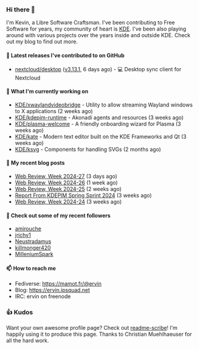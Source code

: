 ### Hi there 👋

I'm Kevin, a Libre Software Craftsman. I've been contributing to Free Software for years,
my community of heart is [KDE](https://kde.org). I've been also playing around with various
projects over the years inside and outside KDE. Check out my blog to find out more.

#### 🔭 Latest releases I've contributed to on GitHub

- [nextcloud/desktop](https://github.com/nextcloud/desktop) ([v3.13.1](https://github.com/nextcloud/desktop/releases/tag/v3.13.1), 6 days ago) - 💻 Desktop sync client for Nextcloud

#### 🌱 What I'm currently working on

- [KDE/xwaylandvideobridge](https://github.com/KDE/xwaylandvideobridge) - Utility to allow streaming Wayland windows to X applications (2 weeks ago)
- [KDE/kdepim-runtime](https://github.com/KDE/kdepim-runtime) - Akonadi agents and resources (3 weeks ago)
- [KDE/plasma-welcome](https://github.com/KDE/plasma-welcome) - A friendly onboarding wizard for Plasma (3 weeks ago)
- [KDE/kate](https://github.com/KDE/kate) - Modern text editor built on the KDE Frameworks and Qt (3 weeks ago)
- [KDE/ksvg](https://github.com/KDE/ksvg) - Components for handling SVGs (2 months ago)

#### 📜 My recent blog posts

- [Web Review, Week 2024-27](https://ervin.ipsquad.net/blog/2024/07/05/web-review-week-2024-27/) (3 days ago)
- [Web Review, Week 2024-26](https://ervin.ipsquad.net/blog/2024/06/28/web-review-week-2024-26/) (1 week ago)
- [Web Review, Week 2024-25](https://ervin.ipsquad.net/blog/2024/06/21/web-review-week-2024-25/) (2 weeks ago)
- [Report From KDEPIM Spring Sprint 2024](https://ervin.ipsquad.net/blog/2024/06/16/report-from-kdepim-spring-sprint-2024/) (3 weeks ago)
- [Web Review, Week 2024-24](https://ervin.ipsquad.net/blog/2024/06/14/web-review-week-2024-24/) (3 weeks ago)

#### 👯 Check out some of my recent followers

- [amirouche](https://github.com/amirouche)
- [jrichy1](https://github.com/jrichy1)
- [Neustradamus](https://github.com/Neustradamus)
- [killmonger420](https://github.com/killmonger420)
- [MilleniumSpark](https://github.com/MilleniumSpark)

#### 📫 How to reach me

- Fediverse: https://mamot.fr/@ervin
- Blog: https://ervin.ipsquad.net
- IRC: ervin on freenode

### 👍 Kudos

Want your own awesome profile page? Check out [readme-scribe](https://github.com/muesli/readme-scribe)!
I'm happily using it to produce this page. Thanks to Christian Muehlhaeuser for all the hard work.

